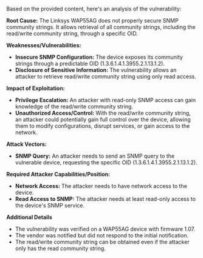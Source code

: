 Based on the provided content, here's an analysis of the vulnerability:

**Root Cause:** The Linksys WAP55AG does not properly secure SNMP community strings. It allows retrieval of all community strings, including the read/write community string, through a specific OID.

**Weaknesses/Vulnerabilities:**
*   **Insecure SNMP Configuration:** The device exposes its community strings through a predictable OID (1.3.6.1.4.1.3955.2.1.13.1.2).
*   **Disclosure of Sensitive Information:**  The vulnerability allows an attacker to retrieve read/write community string using only read access.

**Impact of Exploitation:**
*   **Privilege Escalation:** An attacker with read-only SNMP access can gain knowledge of the read/write community string.
*   **Unauthorized Access/Control:** With the read/write community string, an attacker could potentially gain full control over the device, allowing them to modify configurations, disrupt services, or gain access to the network.

**Attack Vectors:**
*   **SNMP Query:** An attacker needs to send an SNMP query to the vulnerable device, requesting the specific OID (1.3.6.1.4.1.3955.2.1.13.1.2).

**Required Attacker Capabilities/Position:**
*   **Network Access:** The attacker needs to have network access to the device.
*   **Read Access to SNMP:** The attacker needs at least read-only access to the device's SNMP service.

**Additional Details**

*   The vulnerability was verified on a WAP55AG device with firmware 1.07.
*   The vendor was notified but did not respond to the initial notification.
*   The read/write community string can be obtained even if the attacker only has the read community string.